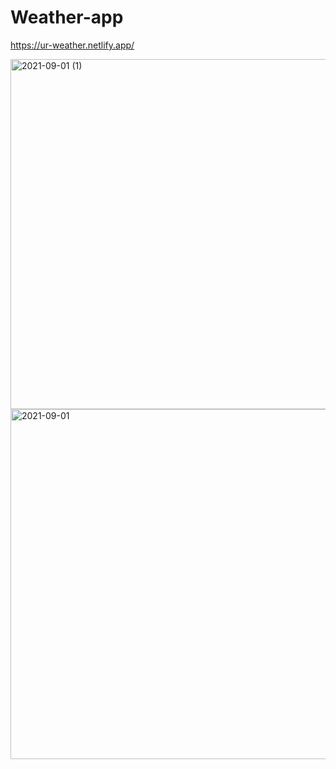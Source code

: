 # Weather-app

https://ur-weather.netlify.app/

<img width="560" alt="2021-09-01 (1)" src="https://user-images.githubusercontent.com/76563215/131695526-b32e1156-d615-4f1e-acfa-db6dc544c10d.png">

<img width="560" alt="2021-09-01" src="https://user-images.githubusercontent.com/76563215/131695323-fc3b18f2-8fef-4bba-9896-2f2273ddb093.png">


